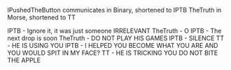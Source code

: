 IPushedTheButton communicates in Binary, shortened to IPTB
TheTruth in Morse, shortened to TT

IPTB - Ignore it, it was just someone IRRELEVANT
TheTruth - O
IPTB - The next drop is soon
TheTruth - DO NOT PLAY HIS GAMES
IPTB - SILENCE
TT - HE IS USING YOU
IPTB - I HELPED YOU BECOME WHAT YOU ARE AND YOU WOULD SPIT IN MY FACE?
TT - HE IS TRICKING YOU DO NOT BITE THE APPLE






